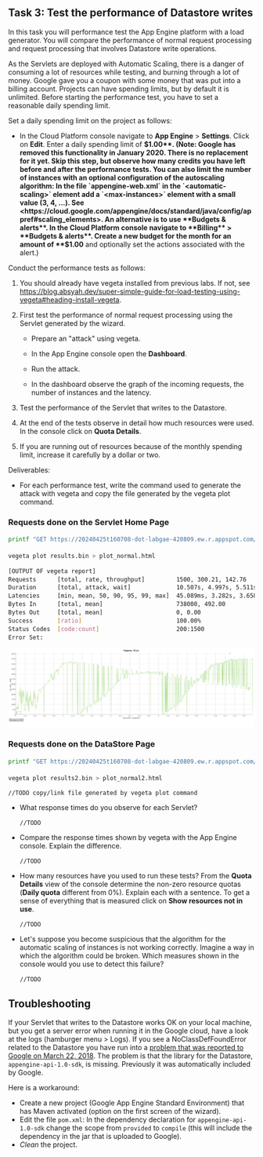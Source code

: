 ## Task 3: Test the performance of Datastore writes

In this task you will performance test the App Engine platform with a
load generator. You will compare the performance of normal request
processing and request processing that involves Datastore write
operations.

As the Servlets are deployed with Automatic Scaling, there is a danger
of consuming a lot of resources while testing, and burning through a
lot of money. Google gave you a coupon with some money that was put
into a billing account. Projects can have spending limits, but by
default it is unlimited. Before starting the performance test, you
have to set a reasonable daily spending limit.

Set a daily spending limit on the project as follows:

- In the Cloud Platform console navigate to **App Engine** >
  **Settings**. Click on **Edit**. Enter a daily spending limit of
  **$1.00**. (Note: Google has removed this functionality in January 2020. There is no replacement for it yet. Skip this step, but observe how many credits you have left before and after the performance tests. You can also limit the number of instances with an optional configuration of the autoscaling algorithm: In the file `appengine-web.xml` in the `<automatic-scaling>` element add a `<max-instances>` element with a small value (3, 4, ...). See <https://cloud.google.com/appengine/docs/standard/java/config/appref#scaling_elements>. An alternative is to use **Budgets & alerts**. In the Cloud Platform console navigate to **Billing** > **Budgets & alerts**. Create a new budget for the month for an amount of **$1.00** and optionally set the actions associated with the alert.)

Conduct the performance tests as follows:

1. You should already have vegeta installed from previous labs. If not, see <https://blog.absyah.dev/super-simple-guide-for-load-testing-using-vegeta#heading-install-vegeta>.

2. First test the performance of normal request processing using the
   Servlet generated by the wizard.

   - Prepare an "attack" using vegeta.

   - In the App Engine console open the **Dashboard**.

   - Run the attack.

   - In the dashboard observe the graph of the incoming requests, the
     number of instances and the latency.

3. Test the performance of the Servlet that writes to the Datastore.

4. At the end of the tests observe in detail how much resources were
   used. In the console click on **Quota Details**.

5. If you are running out of resources because of the monthly spending
   limit, increase it carefully by a dollar or two.

Deliverables:

- For each performance test, write the command used to generate the attack with vegeta and copy the file generated by the vegeta plot command.

### Requests done on the Servlet Home Page

  ```bash
  printf "GET https://20240425t160708-dot-labgae-420809.ew.r.appspot.com/\n" > target.list | vegeta attack -duration=5s -rate=300 -targets=target.list | tee results.bin | vegeta report

  vegeta plot results.bin > plot_normal.html
  ```

  ```bash
  [OUTPUT OF vegeta report]
  Requests      [total, rate, throughput]         1500, 300.21, 142.76
  Duration      [total, attack, wait]             10.507s, 4.997s, 5.511s
  Latencies     [min, mean, 50, 90, 95, 99, max]  45.089ms, 3.282s, 3.658s, 5.164s, 5.425s, 5.486s, 5.575s
  Bytes In      [total, mean]                     738000, 492.00
  Bytes Out     [total, mean]                     0, 0.00
  Success       [ratio]                           100.00%
  Status Codes  [code:count]                      200:1500
  Error Set:
  ```

  ![Main Page Request](/Labo04/CloudImages/MainRequest.png)

  ### Requests done on the DataStore Page

  ```bash
  printf "GET https://20240425t160708-dot-labgae-420809.ew.r.appspot.com/datastorewrite?_kind=book&author=Stephen%%20King&title=It\n" > target.list | vegeta attack -duration=5s -rate=300 -targets=target.list | tee results2.bin | vegeta report

  vegeta plot results2.bin > plot_normal2.html
  ```

  ```
  //TODO copy/link file generated by vegeta plot command
  ```
 
- What response times do you observe for each Servlet?

  ```
  //TODO
  ```

- Compare the response times shown by vegeta with the App Engine
  console. Explain the difference.

  ```
  //TODO
  ```

- How many resources have you used to run these tests? From the
  **Quota Details** view of the console determine the non-zero resource
  quotas (**Daily quota** different from 0%). Explain each with a sentence.
  To get a sense of everything that is measured click on **Show resources not in use**.

  ```
  //TODO
  ```

- Let's suppose you become suspicious that the algorithm for the automatic scaling of
  instances is not working correctly. Imagine a way in which the algorithm could be broken. Which measures shown in the console would you use to detect this failure?

  ```
  //TODO
  ```

## Troubleshooting

If your Servlet that writes to the Datastore works OK on your local
machine, but you get a server error when running it in the Google
cloud, have a look at the logs (hamburger menu > Logs). If you see a
NoClassDefFoundError related to the Datastore you have run into a
[problem that was reported to Google on March 22, 2018](https://issuetracker.google.com/issues/76144204). The
problem is that the library for the Datastore,
`appengine-api-1.0-sdk`, is missing. Previously it was automatically
included by Google.

Here is a workaround:

- Create a new project (Google App Engine Standard Environment) that
  has Maven activated (option on the first screen of the wizard).
- Edit the file `pom.xml`: In the dependency declaration for
  `appengine-api-1.0-sdk` change the scope from `provided` to
  `compile` (this will include the dependency in the jar that is
  uploaded to Google).
- _Clean_ the project.
